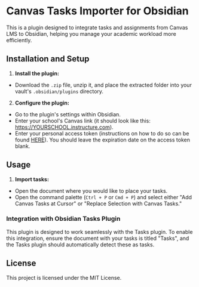 # Canvas Tasks Importer for Obsidian

This is a plugin designed to integrate tasks and assignments from Canvas LMS to Obsidian, helping you manage your academic workload more efficiently.

## Installation and Setup

1. **Install the plugin:**
  - Download the `.zip` file, unzip it, and place the extracted folder into your vault's `.obsidian/plugins` directory.
2. **Configure the plugin:**
  - Go to the plugin's settings within Obsidian.
  - Enter your school's Canvas link (it should look like this: https://YOURSCHOOL.instructure.com).
  - Enter your personal access token (instructions on how to do so can be found [HERE](https://community.canvaslms.com/t5/Student-Guide/How-do-I-manage-API-access-tokens-as-a-student/ta-p/273)). You should leave the expiration date on the access token blank.


## Usage

1. **Import tasks:**
  - Open the document where you would like to place your tasks.
  - Open the command palette (`Ctrl + P` or `Cmd + P`) and select either "Add Canvas Tasks at Cursor" or "Replace Selection with Canvas Tasks."

### Integration with Obsidian Tasks Plugin

 This plugin is designed to work seamlessly with the Tasks plugin. To enable this integration, ensure the document with your tasks is titled "Tasks", and the Tasks plugin should automatically detect these as tasks.

## License

This project is licensed under the MIT License.